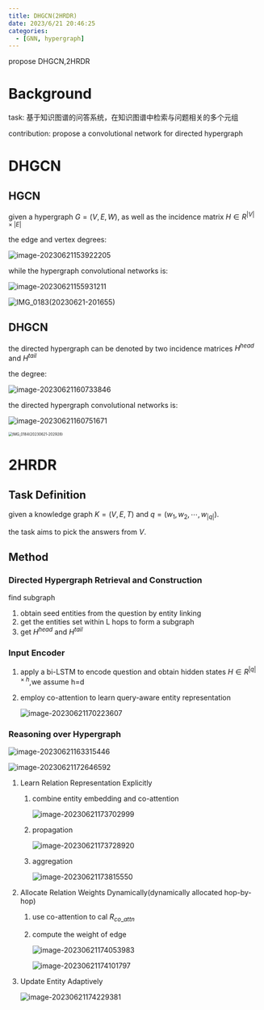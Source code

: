 ```yaml
---
title: DHGCN(2HRDR)
date: 2023/6/21 20:46:25
categories:
  - [GNN, hypergraph]
---
```


propose DHGCN,2HRDR

<!-- more -->

# Background

task: 基于知识图谱的问答系统，在知识图谱中检索与问题相关的多个元组



contribution: propose a convolutional network for directed hypergraph



# DHGCN

## HGCN

given a hypergraph $G=(V,E,W)$, as well as the incidence matrix $H\in R^{|V|\times |E|}$

the edge and vertex degrees:

![image-20230621153922205](https://ayimd-pic.oss-cn-guangzhou.aliyuncs.com/image-20230621153922205.png)



while the hypergraph convolutional networks is:

![image-20230621155931211](https://ayimd-pic.oss-cn-guangzhou.aliyuncs.com/image-20230621155931211.png)

![IMG_0183(20230621-201655)](https://ayimd-pic.oss-cn-guangzhou.aliyuncs.com/IMG_0183(20230621-201655).JPG)

## DHGCN

the directed hypergraph can be denoted by two incidence matrices $H^{head}$ and $H^{tail}$ 

the degree:

![image-20230621160733846](https://ayimd-pic.oss-cn-guangzhou.aliyuncs.com/image-20230621160733846.png)

the directed hypergraph convolutional networks is:

![image-20230621160751671](https://ayimd-pic.oss-cn-guangzhou.aliyuncs.com/image-20230621160751671.png)

<img src="https://ayimd-pic.oss-cn-guangzhou.aliyuncs.com/IMG_0184(20230621-202928).JPG" alt="IMG_0184(20230621-202928)" style="zoom:50%;" />

# 2HRDR

## Task Definition

given a knowledge graph $K=(V,E,T)$ and $q=(w_1,w_2,\cdots ,w_{|q|})$.

the task aims to pick the answers from *V*. 

## Method

### **Directed Hypergraph Retrieval and** **Construction**

find subgraph

1. obtain seed entities from the question by entity linking
2. get the entities set within L hops to form a subgraph
3. get  $H^{head}$ and $H^{tail}$ 

### Input Encoder

1. apply a bi-LSTM to encode question and obtain hidden states $H\in R^{|q|\times h}$,we assume h=d

2. employ co-attention to learn query-aware entity representation

   ![image-20230621170223607](https://ayimd-pic.oss-cn-guangzhou.aliyuncs.com/image-20230621170223607.png)

### Reasoning over Hypergraph

![image-20230621163315446](https://ayimd-pic.oss-cn-guangzhou.aliyuncs.com/image-20230621163315446.png)

![image-20230621172646592](https://ayimd-pic.oss-cn-guangzhou.aliyuncs.com/image-20230621172646592.png)

1. Learn Relation Representation Explicitly

   1. combine entity embedding and co-attention 

      ![image-20230621173702999](https://ayimd-pic.oss-cn-guangzhou.aliyuncs.com/image-20230621173702999.png)

   2. propagation

      ![image-20230621173728920](https://ayimd-pic.oss-cn-guangzhou.aliyuncs.com/image-20230621173728920.png)

   3. aggregation

      ![image-20230621173815550](https://ayimd-pic.oss-cn-guangzhou.aliyuncs.com/image-20230621173815550.png)

2. Allocate Relation Weights Dynamically(dynamically allocated hop-by-hop)

   1. use co-attention to cal $R_{co\_attn}$

   2. compute the weight of edge

      ![image-20230621174053983](https://ayimd-pic.oss-cn-guangzhou.aliyuncs.com/image-20230621174053983.png)

      ![image-20230621174101797](https://ayimd-pic.oss-cn-guangzhou.aliyuncs.com/image-20230621174101797.png)

3. Update Entity Adaptively

   ![image-20230621174229381](https://ayimd-pic.oss-cn-guangzhou.aliyuncs.com/image-20230621174229381.png)
